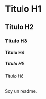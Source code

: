 # Titulo H1
## Titulo H2
### Titulo H3
#### Titulo H4
##### Titulo H5
###### Titulo H6

Soy un readme. 